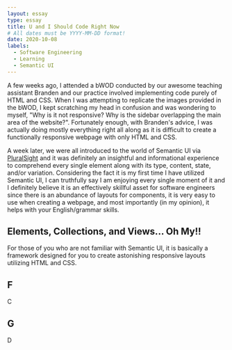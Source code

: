 ```yaml
---
layout: essay
type: essay
title: U and I Should Code Right Now
# All dates must be YYYY-MM-DD format!
date: 2020-10-08
labels:
  - Software Engineering
  - Learning
  - Semantic UI
---
```

A few weeks ago, I attended a bWOD conducted by our awesome teaching assistant Branden and our practice involved implementing code purely of HTML and CSS.  When I was attempting to replicate the images provided in the bWOD, I kept scratching my head in confusion and was wondering to myself, "Why is it not responsive?  Why is the sidebar overlapping the main area of the website?".  Fortunately enough, with Branden's advice, I was actually doing mostly everything right all along as it is difficult to create a functionally responsive webpage with only HTML and CSS.

A week later, we were all introduced to the world of Semantic UI via [PluralSight](https://www.pluralsight.com/) and it was definitely an insightful and informational experience to comprehend every single element along with its type, content, state, and/or variation.  Considering the fact it is my first time I have utilized Semantic UI, I can truthfully say I am enjoying every single moment of it and I definitely believe it is an effectively skillful asset for software engineers since there is an abundance of layouts for components, it is very easy to use when creating a webpage, and most importantly (in my opinion), it helps with your English/grammar skills.

## Elements, Collections, and Views... Oh My!!
For those of you who are not familiar with Semantic UI, it is basically a framework designed for you to create astonishing responsive layouts utilizing HTML and CSS.  

## F
C

## G
D
